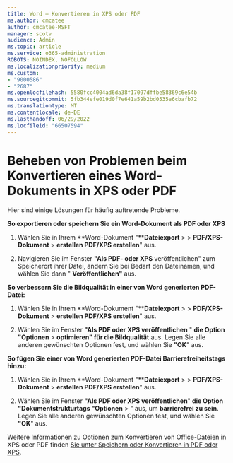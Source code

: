 ```yaml
---
title: Word – Konvertieren in XPS oder PDF
ms.author: cmcatee
author: cmcatee-MSFT
manager: scotv
audience: Admin
ms.topic: article
ms.service: o365-administration
ROBOTS: NOINDEX, NOFOLLOW
ms.localizationpriority: medium
ms.custom:
- "9000586"
- "2687"
ms.openlocfilehash: 5580fcc4004ad6da38f17097dffbe58369c6e54b
ms.sourcegitcommit: 5fb344efe019d0f7e641a59b2bd0535e6cbafb72
ms.translationtype: MT
ms.contentlocale: de-DE
ms.lasthandoff: 06/29/2022
ms.locfileid: "66507594"
---
```

# <a name="resolve-issues-converting-a-word-document-to-xps-or-pdf"></a>Beheben von Problemen beim Konvertieren eines Word-Dokuments in XPS oder PDF

Hier sind einige Lösungen für häufig auftretende Probleme. 

**So exportieren oder speichern Sie ein Word-Dokument als PDF oder XPS**

1. Wählen Sie in Ihrem **Word-Dokument "****Dateiexport** >  > **PDF/XPS-Dokument** > **erstellen PDF/XPS erstellen**" aus.

2. Navigieren Sie im Fenster **"Als PDF- oder XPS** veröffentlichen" zum Speicherort ihrer Datei, ändern Sie bei Bedarf den Dateinamen, und wählen Sie dann " **Veröffentlichen"** aus.

**So verbessern Sie die Bildqualität in einer von Word generierten PDF-Datei:**

1. Wählen Sie in Ihrem **Word-Dokument "****Dateiexport** >  > **PDF/XPS-Dokument** > **erstellen PDF/XPS erstellen**" aus.

2. Wählen Sie im Fenster **"Als PDF oder XPS veröffentlichen** " **die Option "Optionen** > **optimieren" für die Bildqualität** aus. Legen Sie alle anderen gewünschten Optionen fest, und wählen Sie **"OK**" aus. 

**So fügen Sie einer von Word generierten PDF-Datei Barrierefreiheitstags hinzu:**
 
1. Wählen Sie in Ihrem **Word-Dokument "****Dateiexport** >  > **PDF/XPS-Dokument** > **erstellen PDF/XPS erstellen**" aus.

2. Wählen Sie im Fenster **"Als PDF oder XPS veröffentlichen**" **die Option "Dokumentstrukturtags "Optionen** > " aus, um **barrierefrei zu sein**. Legen Sie alle anderen gewünschten Optionen fest, und wählen Sie **"OK**" aus.

Weitere Informationen zu Optionen zum Konvertieren von Office-Dateien in XPS oder PDF finden [Sie unter Speichern oder Konvertieren in PDF oder XPS](https://support.office.com/article/d85416c5-7d77-4fd6-a216-6f4bf7c7c110).